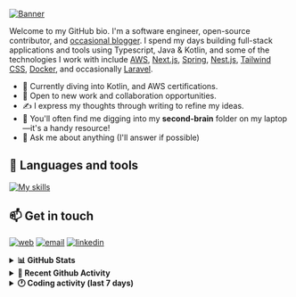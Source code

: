 [![Banner](https://raw.githubusercontent.com/wilfriedago/wilfriedago/main/assets/1.png)][website]

Welcome to my GitHub bio. I'm a software engineer, open-source contributor, and [occasional blogger][blog]. I spend my days building full-stack applications and tools using Typescript, Java & Kotlin, and some of the technologies I work with include [AWS](https://aws.amazon.com/fr/), [Next.js](https://nextjs.org/), [Spring](https://spring.io/), [Nest.js](https://nestjs.com/), [Tailwind CSS](https://github.com/tailwindlabs/tailwindcss), [Docker](https://www.docker.com/), and occasionally [Laravel](https://laravel.com/).

- 🔭 Currently diving into Kotlin, and AWS certifications.
- 👯 Open to new work and collaboration opportunities.
- ✍️ I express my thoughts through writing to refine my ideas.
- 🧠 You'll often find me digging into my **second-brain** folder on my laptop—it's a handy resource!
- 💬 Ask me about anything (I'll answer if possible)

## 🎨 Languages and tools

[![My skills](https://skillicons.dev/icons?i=typescript,js,nodejs,nest,java,kotlin,spring,python,fastapi,django,aws,docker,vscode,idea,tailwind&perline=15)](https://wilfriedago.dev/about#skills)

## 📫 Get in touch
[![web](https://img.shields.io/badge/WEBSITE-12100E?logo=google-earth&color=282A36)][website]
[![email](https://img.shields.io/badge/MAIL-12100E?logo=mailgun&color=282A36)][mail]
[![linkedin](https://img.shields.io/badge/LINKEDIN-12100E?logo=linkedin&color=282A36)][linkedin]


<details>
  <summary><b>📊 GitHub Stats</b></summary>
	<br/>
	<p align="left">
		<img width="49.5%" src="https://github-readme-stats.vercel.app/api?username=wilfriedago&show_icons=true&count_private=true&title_color=10b981&icon_color=10b981&theme=react&hide_border=true&rank_icon=github" />
		<img width="49.5%" src="https://streak-stats.demolab.com/?user=wilfriedago&hide_border=true&theme=react&ring=10b981&fire=fff&currStreakNum=fff&sideLabels=10b981&currStreakLabel=10b981&sideNums=fff" />
	</p>
</details>

<details>
  <summary><b>📅 Recent Github Activity</b></summary>
	<br>

<!--RECENT_ACTIVITY:last_update-->
Last Updated: Wednesday, November 13th, 2024, 4:17:26 AM
<!--RECENT_ACTIVITY:last_update_end-->

<!--RECENT_ACTIVITY:start-->
1. ⬆️ Pushed 4 commit(s) to [wilfriedago/dotfiles](https://github.com/wilfriedago/dotfiles)<br>
2. 🔱 Forked [wilfriedago/hledger](https://github.com/wilfriedago/hledger) from [simonmichael/hledger](https://github.com/simonmichael/hledger)<br>
3. ⭐ Starred [simonmichael/hledger](https://github.com/simonmichael/hledger)<br>
4. ⭐ Starred [simonmichael/hledger_site](https://github.com/simonmichael/hledger_site)<br>
5. 🔱 Forked [wilfriedago/ledger-obsidian](https://github.com/wilfriedago/ledger-obsidian) from [tgrosinger/ledger-obsidian](https://github.com/tgrosinger/ledger-obsidian)<br>
<!--RECENT_ACTIVITY:end-->
</details>

<details>
  <summary><b>🕐 Coding activity (last 7 days)</b></summary>
	<br>

<!--START_SECTION:waka-->

```python
Total Time: 43 hrs 41 mins

Java            12 hrs 31 mins  ███████░░░░░░░░░░░░░░░░░░   28.28 %
TypeScript      8 hrs 22 mins   ████▓░░░░░░░░░░░░░░░░░░░░   18.89 %
Other           36 mins         ▒░░░░░░░░░░░░░░░░░░░░░░░░   01.36 %
```

<!--END_SECTION:waka-->
</details>

[website]: https://wilfriedago.dev
[linkedin]: https://linkedin.com/in/wilfriedago
[blog]: https://wilfriedago.dev/blog
[mail]: mailto:me@wilfriedago.dev
